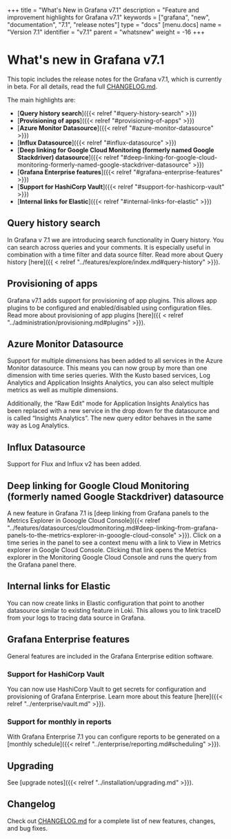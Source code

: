 +++
title = "What's New in Grafana v7.1"
description = "Feature and improvement highlights for Grafana v7.1"
keywords = ["grafana", "new", "documentation", "7.1", "release notes"]
type = "docs"
[menu.docs]
name = "Version 7.1"
identifier = "v7.1"
parent = "whatsnew"
weight = -16
+++

# What's new in Grafana v7.1

This topic includes the release notes for the Grafana v7.1, which is currently in beta. For all details, read the full [CHANGELOG.md](https://github.com/grafana/grafana/blob/master/CHANGELOG.md).

The main highlights are:

- [**Query history search**]({{< relref "#query-history-search" >}})
- [**Provisioning of apps**]({{< relref "#provisioning-of-apps" >}})
- [**Azure Monitor Datasource**]({{< relref "#azure-monitor-datasource" >}})
- [**Influx Datasource**]({{< relref "#influx-datasource" >}})
- [**Deep linking for Google Cloud Monitoring (formerly named Google Stackdriver) datasource**]({{< relref "#deep-linking-for-google-cloud-monitoring-formerly-named-google-stackdriver-datasource" >}})
- [**Grafana Enterprise features**]({{< relref "#grafana-enterprise-features" >}})
- [**Support for HashiCorp Vault**]({{< relref "#support-for-hashicorp-vault" >}})
- [**Internal links for Elastic**]({{< relref "#internal-links-for-elastic" >}})

## Query history search
In Grafana v 7.1 we are introducing search functionality in Query history. You can search across queries and your comments. It is especially useful in combination with a time filter and data source filter. Read more about Query history [here]({{ < relref "../features/explore/index.md#query-history" >}}).

## Provisioning of apps

Grafana v7.1 adds support for provisioning of app plugins. This allows app plugins to be configured and enabled/disabled using configuration files. Read more about provisioning of app plugins [here]({{ < relref "../administration/provisioning.md#plugins" >}}).  

## Azure Monitor Datasource

Support for multiple dimensions has been added to all services in the Azure Monitor datasource. This means you can now group by more than one dimension with time series queries. With the Kusto based services, Log Analytics and Application Insights Analytics, you can also select multiple metrics as well as multiple dimensions.

Additionally, the “Raw Edit” mode for Application Insights Analytics has been replaced with a new service in the drop down for the datasource and is called “Insights Analytics”. The new query editor behaves in the same way as Log Analytics.  

## Influx Datasource

Support for Flux and Influx v2 has been added.

## Deep linking for Google Cloud Monitoring (formerly named Google Stackdriver) datasource

A new feature in Grafana 7.1 is [deep linking from Grafana panels to the Metrics Explorer in Gooogle Cloud Console]({{< relref "../features/datasources/cloudmonitoring.md#deep-linking-from-grafana-panels-to-the-metrics-explorer-in-gooogle-cloud-console" >}}). Click on a time series in the panel to see a context menu with a link to View in Metrics explorer in Google Cloud Console. Clicking that link opens the Metrics explorer in the Monitoring Google Cloud Console and runs the query from the Grafana panel there.

## Internal links for Elastic

You can now create links in Elastic configuration that point to another datasource similar to existing feature in
 Loki. This allows you to link traceID from your logs to tracing data source in Grafana.

## Grafana Enterprise features

General features are included in the Grafana Enterprise edition software.

### Support for HashiCorp Vault

You can now use HashiCorp Vault to get secrets for configuration and provisioning of Grafana Enterprise. Learn more about this feature [here]({{< relref "../enterprise/vault.md" >}}). 

### Support for monthly in reports

With Grafana Enterprise 7.1 you can configure reports to be generated on a [monthly schedule]({{< relref "../enterprise/reporting.md#scheduling" >}}).

## Upgrading

See [upgrade notes]({{< relref "../installation/upgrading.md" >}}).

## Changelog

Check out [CHANGELOG.md](https://github.com/grafana/grafana/blob/master/CHANGELOG.md) for a complete list of new features, changes, and bug fixes.
